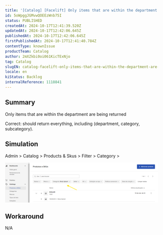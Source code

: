 ```yaml
---
title: '[Catalog] [Facelift] Only items that are within the department are being returned'
id: 5oWpggJGMvwQOEEzWnb75I
status: PUBLISHED
createdAt: 2024-10-17T12:41:39.520Z
updatedAt: 2024-10-17T12:42:06.645Z
publishedAt: 2024-10-17T12:42:06.645Z
firstPublishedAt: 2024-10-17T12:41:40.784Z
contentType: knownIssue
productTeam: Catalog
author: 2mXZkbi0oi061KicTExNjo
tag: Catalog
slugEN: catalog-facelift-only-items-that-are-within-the-department-are-being-returned
locale: en
kiStatus: Backlog
internalReference: 1118841
---
```


## Summary


Only items that are within the department are being returned

Correct: should return everything, including (department, category, subcategory).


##

## Simulation



Admin > Catalog > Products & Skus > Filter > Category >

 ![](https://raw.githubusercontent.com/vtexdocs/known-issues/refs/heads/main/docs/en/known-issues/Catalog/catalog-facelift-only-items-that-are-within-the-department-are-being-returned_1.png)


##

## Workaround


N/A





